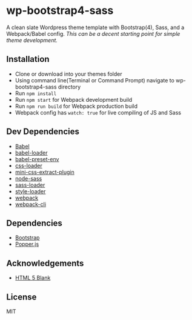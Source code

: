 # wp-bootstrap4-sass

A clean slate Wordpress theme template with Bootstrap(4), Sass, and a Webpack/Babel config.
_This can be a decent starting point for simple theme development._

## Installation

- Clone or download into your themes folder
- Using command line(Terminal or Command Prompt) navigate to wp-bootstrap4-sass directory
- Run `npm install`
- Run `npm start` for Webpack development build
- Run `npm run build` for Webpack production build
- Webpack config has `watch: true` for live compiling of JS and Sass

## Dev Dependencies

- [Babel](https://babeljs.io/)
- [babel-loader](https://github.com/babel/babel-loader)
- [babel-preset-env](https://babel.dev/docs/en/babel-preset-env)
- [css-loader](https://www.npmjs.com/package/css-loader)
- [mini-css-extract-plugin](https://github.com/webpack-contrib/mini-css-extract-plugin)
- [node-sass](https://www.npmjs.com/package/node-sass)
- [sass-loader](https://www.npmjs.com/package/sass-loader)
- [style-loader](https://www.npmjs.com/package/style-loader)
- [webpack](https://webpack.js.org/)
- [webpack-cli](https://webpack.js.org/api/cli/)

## Dependencies

- [Bootstrap](https://getbootstrap.com/)
- [Popper.js](https://popper.js.org/)

## Acknowledgements

- [HTML 5 Blank](https://github.com/toddmotto/html5blank)

## License

MIT
